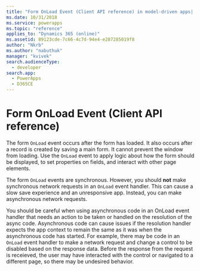 ```yaml
---
title: "Form OnLoad Event (Client API reference) in model-driven apps| MicrosoftDocs"
ms.date: 10/31/2018
ms.service: powerapps
ms.topic: "reference"
applies_to: "Dynamics 365 (online)"
ms.assetid: 89123cde-7c66-4c7d-94e4-e287285019f8
author: "Nkrb"
ms.author: "nabuthuk"
manager: "kvivek"
search.audienceType: 
  - developer
search.app: 
  - PowerApps
  - D365CE
---
```

# Form OnLoad Event (Client API reference)



The form `OnLoad` event occurs after the form has loaded. It also occurs after a record is created by saving a main form.  It cannot prevent the window from loading. Use the `OnLoad` event to apply logic about how the form should be displayed, to set properties on fields, and interact with other page elements.

The form `OnLoad` events are synchronous. However, you should **not** make synchronous network requests in an `OnLoad` event handler. This can cause a slow save experience and an unresponsive app. Instead, you can make asynchronous network requests. 

You should be careful when using asynchronous code in an OnLoad event handler that needs an action to be taken or handled on the resolution of the async code. Asynchronous code can cause issues if the resolution handler expects the app context to remain the same as it was when the asynchronous code has started. For example, there may be code in an `OnLoad` event handler to make a network request and change a control to be disabled based on the response data. Before the response from the request is receieved, the user may have interacted with the control or navigated to a different page, so there may be undesired behavior. 




